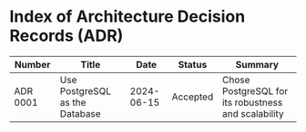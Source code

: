# Index of Architecture Decision Records (ADR)

| Number   | Title | Date | Status | Summary                                             |
|----------|-------|------|--------|-----------------------------------------------------|
| ADR 0001 | Use PostgreSQL as the Database | 2024-06-15 | Accepted | Chose PostgreSQL for its robustness and scalability |
